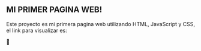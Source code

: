 ## MI PRIMER PAGINA WEB!

Este proyecto es mi primera pagina web utilizando HTML, JavaScript y CSS, el link para visualizar es: 

🔗 
